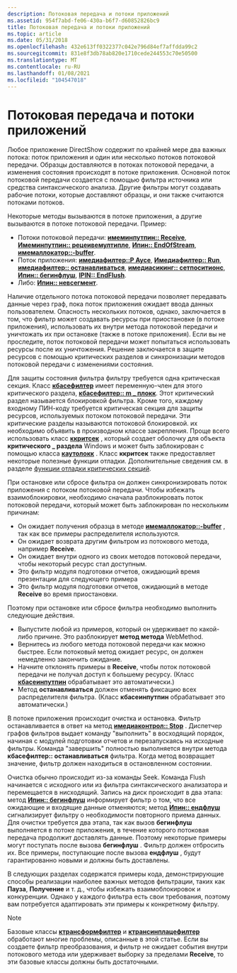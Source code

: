 ```yaml
---
description: Потоковая передача и потоки приложений
ms.assetid: 954f7abd-fe06-430a-b6f7-d60852826bc9
title: Потоковая передача и потоки приложений
ms.topic: article
ms.date: 05/31/2018
ms.openlocfilehash: 432e613ff0322377c042e796d84ef7affdda99c2
ms.sourcegitcommit: 831e8f3db78ab820e1710cede244553c70e50500
ms.translationtype: MT
ms.contentlocale: ru-RU
ms.lasthandoff: 01/08/2021
ms.locfileid: "104547018"
---
```

# <a name="the-streaming-and-application-threads"></a>Потоковая передача и потоки приложений

Любое приложение DirectShow содержит по крайней мере два важных потока: поток приложения и один или несколько потоков потоковой передачи. Образцы доставляются в потоках потоковой передачи, а изменения состояния происходят в потоке приложения. Основной поток потоковой передачи создается с помощью фильтра источника или средства синтаксического анализа. Другие фильтры могут создавать рабочие потоки, которые доставляют образцы, и они также считаются потоками потоков.

Некоторые методы вызываются в потоке приложения, а другие вызываются в потоке потоковой передачи. Пример:

-   Потоки потоковой передачи: [**имеминпутпин:: Receive**](/windows/desktop/api/Strmif/nf-strmif-imeminputpin-receive), [**Имеминпутпин:: рецеивемултипле**](/windows/desktop/api/Strmif/nf-strmif-imeminputpin-receivemultiple), [**Ипин:: EndOfStream**](/windows/desktop/api/Strmif/nf-strmif-ipin-endofstream), [**имемаллокатор::-buffer**](/windows/desktop/api/Strmif/nf-strmif-imemallocator-getbuffer).
-   Поток приложения: [**имедиафилтер::P Аусе**](/windows/desktop/api/Strmif/nf-strmif-imediafilter-pause), [**Имедиафилтер:: Run**](/windows/desktop/api/Strmif/nf-strmif-imediafilter-run), [**имедиафилтер:: останавливаться**](/windows/desktop/api/Strmif/nf-strmif-imediafilter-stop), [**имедиасикинг:: сетпоситионс**](/windows/desktop/api/Strmif/nf-strmif-imediaseeking-setpositions), [**Ипин:: бегинфлуш**](/windows/desktop/api/Strmif/nf-strmif-ipin-beginflush), [**IPIN:: EndFlush**](/windows/desktop/api/Strmif/nf-strmif-ipin-endflush).
-   Либо: [**Ипин:: невсегмент**](/windows/desktop/api/Strmif/nf-strmif-ipin-newsegment).

Наличие отдельного потока потоковой передачи позволяет передавать данные через граф, пока поток приложения ожидает ввода данных пользователем. Опасность нескольких потоков, однако, заключается в том, что фильтр может создавать ресурсы при приостановке (в потоке приложения), использовать их внутри метода потоковой передачи и уничтожать их при остановке (также в потоке приложения). Если вы не проследите, поток потоковой передачи может попытаться использовать ресурсы после их уничтожения. Решение заключается в защите ресурсов с помощью критических разделов и синхронизации методов потоковой передачи с изменениями состояния.

Для защиты состояния фильтра фильтру требуется одна критическая секция. Класс [**кбасефилтер**](cbasefilter.md) имеет переменную-член для этого критического раздела, [**кбасефилтер:: m \_ плокк**](cbasefilter-m-plock.md). Этот критический раздел называется блокировкой фильтра. Кроме того, каждому входному ПИН-коду требуется критическая секция для защиты ресурсов, используемых потоком потоковой передачи. Эти критические разделы называются потоковой блокировкой. их необходимо объявить в производном классе закрепления. Проще всего использовать класс [**ккритсек**](ccritsec.md) , который создает оболочку для объекта **критического \_ раздела** Windows и может быть заблокирован с помощью класса [**каутолокк**](cautolock.md) . Класс **ккритсек** также предоставляет некоторые полезные функции отладки. Дополнительные сведения см. в разделе [функции отладки критических секций](critical-section-debugging-functions.md).

При остановке или сбросе фильтра он должен синхронизировать поток приложения с потоком потоковой передачи. Чтобы избежать взаимоблокировки, необходимо сначала разблокировать поток потоковой передачи, который может быть заблокирован по нескольким причинам:

-   Он ожидает получения образца в методе [**имемаллокатор::-buffer**](/windows/desktop/api/Strmif/nf-strmif-imemallocator-getbuffer) , так как все примеры распределителя используются.
-   Он ожидает возврата другим фильтром из потокового метода, например **Receive**.
-   Он ожидает внутри одного из своих методов потоковой передачи, чтобы некоторый ресурс стал доступным.
-   Это фильтр модуля подготовки отчетов, ожидающий время презентации для следующего примера
-   Это фильтр модуля подготовки отчетов, ожидающий в методе **Receive** во время приостановки.

Поэтому при остановке или сбросе фильтра необходимо выполнить следующие действия.

-   Выпустите любой из примеров, который он удерживает по какой-либо причине. Это разблокирует **метод метода** WebMethod.
-   Вернитесь из любого метода потоковой передачи как можно быстрее. Если потоковый метод ожидает ресурс, он должен немедленно закончить ожидание.
-   Начните отклонять примеры в **Receive**, чтобы поток потоковой передачи не получал доступ к большему ресурсу. (Класс [**кбасеинпутпин**](cbaseinputpin.md) обрабатывает это автоматически.)
-   Метод **останавливаться** должен отменять фиксацию всех распределителя фильтра. (Класс **кбасеинпутпин** обрабатывает это автоматически.)

В потоке приложения происходит очистка и остановка. Фильтр останавливается в ответ на метод [**имедиаконтрол:: Stop**](/windows/desktop/api/Control/nf-control-imediacontrol-stop) . Диспетчер графов фильтров выдает команду "выполнить" в восходящий порядок, начиная с модулей подготовки отчетов и перезапускаясь на исходные фильтры. Команда "завершить" полностью выполняется внутри метода **кбасефилтер:: останавливаться** фильтра. Когда метод возвращает значение, фильтр должен находиться в остановленном состоянии.

Очистка обычно происходит из-за команды Seek. Команда Flush начинается с исходного или из фильтра синтаксического анализатора и перемещается в нисходящий. Запись на диск происходит в два этапа: метод [**Ипин:: бегинфлуш**](/windows/desktop/api/Strmif/nf-strmif-ipin-beginflush) информирует фильтр о том, что все ожидающие и входящие данные отменяются; метод [**Ипин:: ендфлуш**](/windows/desktop/api/Strmif/nf-strmif-ipin-endflush) сигнализирует фильтру о необходимости повторного приема данных. Для очистки требуется два этапа, так как вызов **бегинфлуш** выполняется в потоке приложения, в течение которого потоковая передача продолжит доставлять данные. Поэтому некоторые примеры могут поступать после вызова **бегинфлуш** . Фильтр должен отбросить их. Все примеры, поступающие после вызова **ендфлуш** , будут гарантированно новыми и должны быть доставлены.

В следующих разделах содержатся примеры кода, демонстрирующие способы реализации наиболее важных методов фильтрации, таких как **Пауза**, **Получение** и т. д., чтобы избежать взаимоблокировок и конкуренции. Однако у каждого фильтра есть свои требования, поэтому вам потребуется адаптировать эти примеры к конкретному фильтру.

> [!Note]  
> Базовые классы [**ктрансформфилтер**](ctransformfilter.md) и [**ктрансинплацефилтер**](ctransinplacefilter.md) обработают многие проблемы, описанные в этой статье. Если вы создаете фильтр преобразования, и фильтр не ожидает события внутри потокового метода или удерживает выборку за пределами **Receive**, то эти базовые классы должны быть достаточными.

 

 

 




